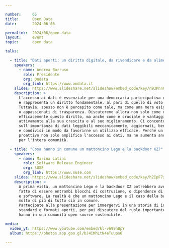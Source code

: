 ```yaml
---

number:     65
title:      Open Data
date:       2024-06-06

permalink:  2024/06/open-data
layout:     event
topic:      open data

talks:

  - title: "Dati aperti: un diritto digitale, da rivendicare e da alimentare"
    speakers:
      - name: Andrea Borruso
        role: Presidente
        org: Ondata
        org_link: https://www.ondata.it
    slides: https://www.slideshare.net/slideshow/embed_code/key/n93PnnCG0PeLtz
    description: >
      L'accesso ai dati è essenziale per una democrazia partecipativa e informata,
      e rappresenta un diritto fondamentale, al pari di quello di voto o di espressione.
      Tuttavia, spesso non è percepito come tale, ma come una mera esigenza di tecnici
      o appassionati di trasparenza. Discuteremo allora non solo come rivendicare
      efficacemente questo diritto, ma anche come è cruciale e vantaggioso contribuire
      attivamente alla sua crescita e al suo miglioramento. Ci concentreremo
      sull'importanza di dati leggibili meccanicamente, aggiornati, ben descritti
      e condivisi in modo da favorirne un utilizzo efficace. Perché un approccio
      proattivo non solo amplifica l'accesso ai dati, ma ne aumenta anche il valore
      per l'intera comunità.

  - title: "Cosa hanno in comune un mattoncino Lego e la backdoor XZ?"
    speakers:
      - name: Marina Latini
        role: Software Release Engineer
        org: SUSE
        org_link: https://www.suse.com
    slides: https://www.slideshare.net/slideshow/embed_code/key/h2IpF7zSPtNLlv
    description: >
      A prima vista, un mattoncino Lego e la backdoor XZ potrebbero avere in comune il
      fatto di essere entrambi blocchi di costruzione, o dipendenze di progetti creativi
      e software. La realtà è che un mattoncino Lego e il caso della backdoor XZ hanno
      molto di più di tutto ciò in comune.
      Partecipate alla presentazione per immergervi in una storia di interoperabilità,
      standard e formati aperti, per poi discutere del ruolo importante che i contributori
      hanno in una comunità open source sostenibile.

media:
  video_yt: https://www.youtube.com/embed/kl-vh99nUpY
  album: https://photos.app.goo.gl/bJ4iMhLtN4eTuUps6

---
```

